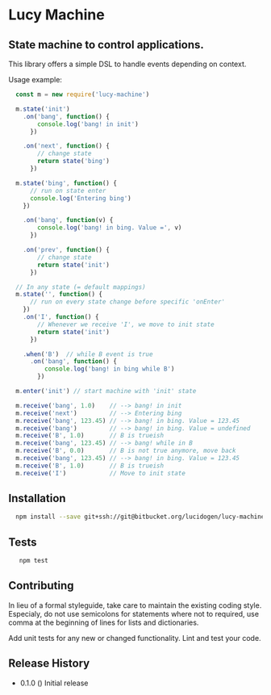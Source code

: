 # Lucy Machine

## State machine to control applications.

This library offers a simple DSL to handle events depending on context.

Usage example:

```js
  const m = new require('lucy-machine')

  m.state('init')
    .on('bang', function() {
        console.log('bang! in init')
      })

    .on('next', function() {
        // change state
        return state('bing')
      })

  m.state('bing', function() {
      // run on state enter
      console.log('Entering bing')
    })

    .on('bang', function(v) {
        console.log('bang! in bing. Value =', v)
      })

    .on('prev', function() {
        // change state
        return state('init')
      })

  // In any state (= default mappings)
  m.state('', function() {
      // run on every state change before specific 'onEnter'
    })
    .on('I', function() {
        // Whenever we receive 'I', we move to init state
        return state('init')
      })

    .when('B')  // while B event is true
      .on('bang', function() {
          console.log('bang! in bing while B')
        })

  m.enter('init') // start machine with 'init' state

  m.receive('bang', 1.0)    // --> bang! in init
  m.receive('next')         // --> Entering bing
  m.receive('bang', 123.45) // --> bang! in bing. Value = 123.45
  m.receive('bang')         // --> bang! in bing. Value = undefined
  m.receive('B', 1.0)       // B is trueish
  m.receive('bang', 123.45) // --> bang! while in B
  m.receive('B', 0.0)       // B is not true anymore, move back
  m.receive('bang', 123.45) // --> bang! in bing. Value = 123.45
  m.receive('B', 1.0)       // B is trueish
  m.receive('I')            // Move to init state
```

## Installation

```sh
  npm install --save git+ssh://git@bitbucket.org/lucidogen/lucy-machine.git
```

## Tests

```sh
   npm test
```

## Contributing

In lieu of a formal styleguide, take care to maintain the existing coding style.
Especialy, do not use semicolons for statements where not to required, use comma
at the beginning of lines for lists and dictionaries.

Add unit tests for any new or changed functionality. Lint and test your code.

## Release History

  * 0.1.0 () Initial release
